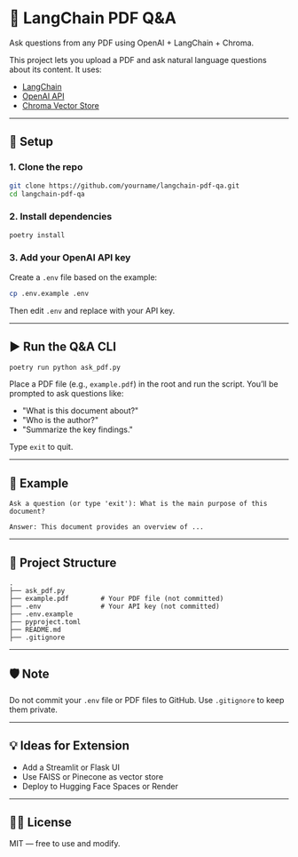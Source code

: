 # 📄 LangChain PDF Q&A

Ask questions from any PDF using OpenAI + LangChain + Chroma.

This project lets you upload a PDF and ask natural language questions about its content. It uses:
- [LangChain](https://github.com/langchain-ai/langchain)
- [OpenAI API](https://platform.openai.com/)
- [Chroma Vector Store](https://www.trychroma.com/)

---

## 🔧 Setup

### 1. Clone the repo

```bash
git clone https://github.com/yourname/langchain-pdf-qa.git
cd langchain-pdf-qa
````

### 2. Install dependencies

```bash
poetry install
```

### 3. Add your OpenAI API key

Create a `.env` file based on the example:

```bash
cp .env.example .env
```

Then edit `.env` and replace with your API key.

---

## ▶️ Run the Q\&A CLI

```bash
poetry run python ask_pdf.py
```

Place a PDF file (e.g., `example.pdf`) in the root and run the script. You’ll be prompted to ask questions like:

* "What is this document about?"
* "Who is the author?"
* "Summarize the key findings."

Type `exit` to quit.

---

## 🧪 Example

```text
Ask a question (or type 'exit'): What is the main purpose of this document?

Answer: This document provides an overview of ...
```

---

## 📁 Project Structure

```
.
├── ask_pdf.py
├── example.pdf        # Your PDF file (not committed)
├── .env               # Your API key (not committed)
├── .env.example
├── pyproject.toml
├── README.md
├── .gitignore
```

---

## 🛡️ Note

Do not commit your `.env` file or PDF files to GitHub. Use `.gitignore` to keep them private.

---

## 💡 Ideas for Extension

* Add a Streamlit or Flask UI
* Use FAISS or Pinecone as vector store
* Deploy to Hugging Face Spaces or Render

---

## 🧑‍💻 License

MIT — free to use and modify.
